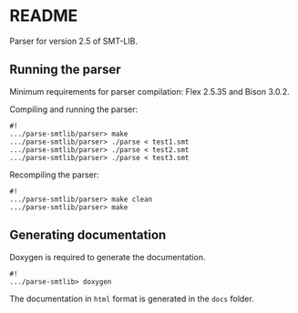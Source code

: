 # README #

Parser for version 2.5 of SMT-LIB.

## Running the parser ##
Minimum requirements for parser compilation: Flex 2.5.35 and Bison 3.0.2.

Compiling and running the parser:
```
#!
.../parse-smtlib/parser> make
.../parse-smtlib/parser> ./parse < test1.smt
.../parse-smtlib/parser> ./parse < test2.smt
.../parse-smtlib/parser> ./parse < test3.smt
```

Recompiling the parser:
```
#!
.../parse-smtlib/parser> make clean
.../parse-smtlib/parser> make
```

## Generating documentation ##
Doxygen is required to generate the documentation.
```
#!
.../parse-smtlib> doxygen
```
The documentation in `html` format is generated in the `docs` folder.